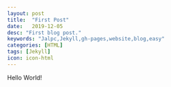 ```yaml
---
layout: post
title:  "First Post"
date:   2019-12-05
desc: "First blog post."
keywords: "Jalpc,Jekyll,gh-pages,website,blog,easy"
categories: [HTML]
tags: [Jekyll]
icon: icon-html
---
```


Hello World!
